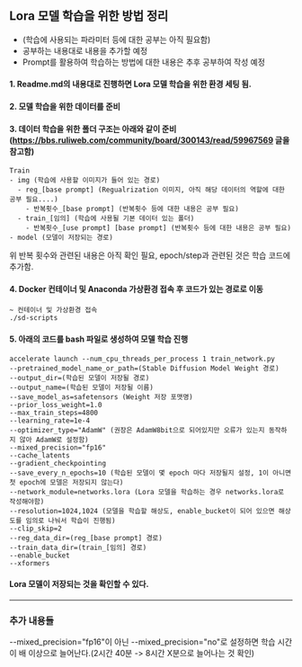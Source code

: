 ## Lora 모델 학습을 위한 방법 정리
* (학습에 사용되는 파라미터 등에 대한 공부는 아직 필요함)
* 공부하는 내용대로 내용을 추가할 예정
* Prompt를 활용하여 학습하는 방법에 대한 내용은 추후 공부하여 작성 예정

#### 1. Readme.md의 내용대로 진행하면 Lora 모델 학습을 위한 환경 세팅 됨.

#### 2. 모델 학습을 위한 데이터를 준비

#### 3. 데이터 학습을 위한 폴더 구조는 아래와 같이 준비 (https://bbs.ruliweb.com/community/board/300143/read/59967569 글을 참고함)
```
Train
- img (학습에 사용할 이미지가 들어 있는 경로)
  - reg_[base prompt] (Regualrization 이미지, 아직 해당 데이터의 역할에 대한 공부 필요....)
    - 반복횟수_[base prompt] (반복횟수 등에 대한 내용은 공부 필요)
  - train_[임의] (학습에 사용될 기본 데이터 있는 폴더)
    - 반복횟수_[use prompt] [base prompt] (반복횟수 등에 대한 내용은 공부 필요)
- model (모델이 저장되는 경로)
```
위 반복 횟수와 관련된 내용은 아직 확인 필요, epoch/step과 관련된 것은 학습 코드에 추가함.

#### 4. Docker 컨테이너 및 Anaconda 가상환경 접속 후 코드가 있는 경로로 이동
```
~ 컨테이너 및 가상환경 접속
./sd-scripts
```

#### 5. 아래의 코드를 bash 파일로 생성하여 모델 학습 진행
```
accelerate launch --num_cpu_threads_per_process 1 train_network.py 
--pretrained_model_name_or_path=(Stable Diffusion Model Weight 경로)
--output_dir=(학습된 모델이 저장될 경로)
--output_name=(학습된 모델이 저장될 이름)
--save_model_as=safetensors (Weight 저장 포맷명)
--prior_loss_weight=1.0 
--max_train_steps=4800
--learning_rate=1e-4 
--optimizer_type="AdamW" (권장은 AdamW8bit으로 되어있지만 오류가 있는지 동작하지 않아 AdamW로 설정함) 
--mixed_precision="fp16" 
--cache_latents 
--gradient_checkpointing 
--save_every_n_epochs=10 (학습된 모델이 몇 epoch 마다 저장될지 설정, 1이 아니면 첫 epoch에 모델은 저장되지 않는다)
--network_module=networks.lora (Lora 모델을 학습하는 경우 networks.lora로 작성해야함)
--resolution=1024,1024 (모델을 학습할 해상도, enable_bucket이 되어 있으면 해상도를 임의로 나눠서 학습이 진행됨)
--clip_skip=2 
--reg_data_dir=(reg_[base prompt] 경로)
--train_data_dir=(train_[임의] 경로)
--enable_bucket 
--xformers 
```

#### Lora 모델이 저장되는 것을 확인할 수 있다.

---
### 추가 내용들
--mixed_precision="fp16"이 아닌 --mixed_precision="no"로 설정하면 학습 시간이 배 이상으로 늘어난다.(2시간 40분 -> 8시간 X분으로 늘어나는 것 확인) 
